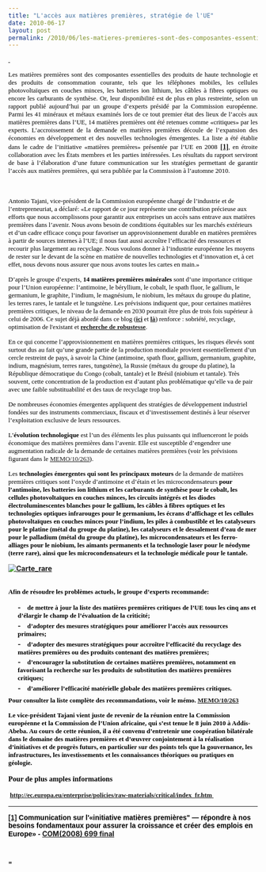 ```yaml
---
title: "L'accès aux matières premières, stratégie de l'UE"
date: 2010-06-17
layout: post
permalink: /2010/06/les-matieres-premieres-sont-des-composantes-essentielles-des-produits-de-haute-technologie-et-des-produits-de-consommatio-2.html
---
```


<p><span><span style="color: blue"><a href="http://eur-lex.europa.eu/LexUriServ/LexUriServ.do?uri=COM:2008:0699:FIN:FR:PDF" target="_blank" title="COM(2008) 699 final"><span style="color: #0033cc"><span style="font-family: Times New Roman"> </span></span></a> <p class="4Chapeau" style="text-align: justify;margin: 1em 0px"><a name="Heading7"><span style="font-family: Calibri"><span style="color: #000000;font-size: small">Les matières premières sont des composantes essentielles des produits de haute technologie et des produits de consommation courante, tels que les téléphones mobiles, les cellules photovoltaïques en couches minces, les batteries ion lithium, les câbles à fibres optiques ou encore les carburants de synthèse. Or, leur disponibilité est de plus en plus restreinte, selon un rapport publié aujourd’hui par un groupe d’experts présidé par la Commission européenne. Parmi les 41 minéraux et métaux examinés lors de ce tout premier état des lieux de l’accès aux matières premières dans l’UE, 14 matières premières ont été retenues comme «critiques» par les experts. L’accroissement de la demande en matières premières découle de l’expansion des économies en développement et des nouvelles technologies émergentes. La liste a été établie dans le cadre de l’initiative «matières premières» présentée par l’UE en 2008</span></span></a><span> </span><a href="#_ftn1" name="_ftnref1"><span><span class="MsoFootnoteReference"><span style="font-family: Calibri;font-weight: normal"><span><span class="MsoFootnoteReference"><span><strong>[1]</strong></span></span></span></span></span></span></a><span><span style="font-family: Calibri"><span style="color: #000000"><span style="font-size: small">, en étroite collaboration avec les États membres et les parties intéressées. Les résultats du rapport serviront de base à l’élaboration d’une future communication sur les stratégies permettant de garantir l’accès aux matières premières, qui sera publiée par la Commission à l’automne 2010.</span></span></span></span></p> <span> </span> <p class="5Normal" style="margin: 1em 0px"><span style="font-family: Calibri"><span style="color: #000000"><span style="font-size: small">Antonio Tajani, vice-président de la Commission européenne chargé de l’industrie et de l’entrepreneuriat, a déclaré: «Le rapport de ce jour représente une contribution précieuse aux efforts que nous accomplissons pour garantir aux entreprises un accès sans entrave aux matières premières dans l’avenir. Nous avons besoin de conditions équitables sur les marchés extérieurs et d’un cadre efficace conçu pour favoriser un approvisionnement durable en matières premières à partir de sources internes à l’UE; il nous faut aussi accroître l’efficacité des ressources et recourir plus largement au recyclage. Nous voulons donner à l’industrie européenne les moyens de rester sur le devant de la scène en matière de nouvelles technologies et d’innovation et, à cet effet, nous devons nous assurer que nous avons toutes les cartes en main.»<span style="color: blue"></span></span></span></span></p> <p class="5Normal" style="margin: 1em 0px"><span style="font-family: Calibri"><span style="color: #000000"><span style="font-size: small">D’après le groupe d’experts, <strong>14 matières premières minérales</strong> sont d’une importance critique pour l’Union européenne: l’antimoine, le béryllium, le cobalt, le spath fluor, le gallium, le germanium, le graphite, l’indium, le magnésium, le niobium, les métaux du groupe du platine, les terres rares, le tantale et le tungstène. Les prévisions indiquent que, pour certaines matières premières critiques, le niveau de la demande en 2030 pourrait être plus de trois fois supérieur à celui de 2006. Ce sujet déjà abordé dans ce blog (<strong><a href="/2010/02/les-terres-rares-seront-elles-en-plus-volatiles-.html" target="_blank">ici</a></strong> et <strong><a href="/2010/06/matieres-premieres-grands-changements-et-nouvelles-faiblesses.html" target="_blank">là</a></strong>) renforce : sobriété, recyclage, optimisation de l'existant et <strong><a href="/2009/11/pour-une-mobilite-plus-robuste-aux-crises-a-venir.html" target="_blank">recherche de robustesse</a></strong>.</span></span></span></p> </span></span> </p>  <!--more-->   <p class="5Normal" style="margin: 1em 0px"><span style="color: #000000"><span style="font-size: small"><span style="font-family: Calibri">En ce qui concerne l’approvisionnement en matières premières critiques, les risques élevés sont surtout dus au fait qu’une grande partie de la production mondiale provient essentiellement d’un cercle restreint de pays, à savoir la Chine (antimoine, spath fluor, gallium, germanium, graphite, indium, magnésium, terres rares, tungstène), la Russie (métaux du groupe du platine), la République démocratique du Congo (cobalt, tantale) et le Brésil (niobium et tantale). Très souvent, cette concentration de la production est d’autant plus problématique qu’elle va de pair avec une faible substituabilité et des taux de recyclage trop bas.</span></span></span></p> <p class="5Normal" style="margin: 1em 0px"><span style="font-family: Calibri"><span style="color: #000000"><span style="font-size: small">De nombreuses économies émergentes appliquent des stratégies de développement industriel fondées sur des instruments commerciaux, fiscaux et d’investissement destinés à leur réserver l’exploitation exclusive de leurs ressources.</span></span></span></p> <p class="5Normal" style="margin: 1em 0px"><span style="font-size: small"><span style="font-family: Calibri"><span style="color: #000000">L’<strong>évolution technologique</strong> est l’un des éléments les plus puissants qui influenceront le poids économique des matières premières dans l’avenir. Elle est susceptible d’engendrer une augmentation radicale de la demande de certaines matières premières (voir les prévisions figurant dans le </span></span><span lang="EN-GB" style="font-family: Calibri"><a href="http://europa.eu/rapid/pressReleasesAction.do?reference=MEMO/10/263&format=HTML&aged=0&language=EN&guiLanguage=en"><span lang="FR"><span style="font-family: Times New Roman">MEMO/10/263</span></span></a></span><span style="font-family: Calibri"><span style="color: #000000">).</span></span></span></p> <p class="5Normal" style="margin: 1em 0px"><span style="font-family: Calibri"><span style="font-size: small"><span style="color: #000000">Les <strong>technologies émergentes qui sont les principaux moteurs </strong>de la demande de matières premières critiques sont l’oxyde d’antimoine et d’étain et les microcondensateurs<strong> pour l’<strong>antimoine</strong>, les batteries ion lithium et les carburants de synthèse pour le <strong>cobalt</strong>, les cellules photovoltaïques en couches minces, les circuits intégrés et les diodes électroluminescentes blanches pour le <strong>gallium</strong>,<strong> </strong>les câbles à fibres optiques et les technologies optiques infrarouges pour le<strong> germanium</strong>,<strong> </strong>les écrans d’affichage et les cellules photovoltaïques en couches minces pour l’<strong>indium</strong>,<strong> </strong>les piles à combustible et les catalyseurs pour le <strong>platine </strong>(métal du groupe du platine), les catalyseurs et le dessalement d’eau de mer<strong> </strong>pour le<strong> palladium</strong> (métal du groupe du platine), les microcondensateurs et les ferro-alliages pour le <strong>niobium</strong>, les aimants permanents et la technologie laser<strong> </strong>pour le<strong> néodyme (terre rare)</strong>, ainsi que les microcondensateurs et la technologie médicale pour le <strong>tantale</strong>.</span></span></span></p> <p><span> <p class="4Chapeau" style="text-align: justify;margin: 1em 0px"><a href="/wp-content/uploads/sites/6/old/6a0120a66d2ad4970b013484853e77970c-pi.jpg"><img alt="Carte_rare" border="0" class="asset asset-image at-xid-6a0120a66d2ad4970b013484853e77970c image-full " src="/wp-content/uploads/sites/6/old/6a0120a66d2ad4970b013484853e77970c-800wi.jpg" title="Carte_rare" /></a> <br /><br /></p> </span></p> <p class="5Normal" style="margin: 1em 0px"><span style="font-family: Calibri"><span style="font-size: small"><span style="color: #000000">Afin de résoudre les problèmes actuels, le groupe d’experts recommande:</span></span></span></p> <p class="Tiret1" style="margin: 0pt 0pt 2pt 14.2pt"><span style="color: #000000"><span><span><span style="font-size: small">-</span><span>    </span></span></span><span dir="ltr"><span style="font-family: Calibri"><span style="font-size: small">de mettre à jour la liste des matières premières critiques de l’UE tous les cinq ans et d’élargir le champ de l’évaluation de la criticité;</span></span></span></span></p> <p class="Tiret1" style="margin: 0pt 0pt 2pt 14.2pt"><span style="color: #000000"><span><span><span style="font-size: small">-</span><span>    </span></span></span><span dir="ltr"><span style="font-family: Calibri"><span style="font-size: small">d’adopter des mesures stratégiques pour améliorer l’accès aux ressources primaires;</span></span></span></span></p> <p class="Tiret1" style="margin: 0pt 0pt 2pt 14.2pt"><span style="color: #000000"><span><span><span style="font-size: small">-</span><span>    </span></span></span><span dir="ltr"><span style="font-family: Calibri"><span style="font-size: small">d’adopter des mesures stratégiques pour accroître l’efficacité du recyclage des matières premières ou des produits contenant des matières premières;</span></span></span></span></p> <p class="Tiret1" style="margin: 0pt 0pt 2pt 14.2pt"><span style="color: #000000"><span><span><span style="font-size: small">-</span><span>    </span></span></span><span dir="ltr"><span style="font-family: Calibri"><span style="font-size: small">d’encourager la substitution de certaines matières premières, notamment en favorisant la recherche sur les produits de substitution des matières premières critiques;</span></span></span></span></p> <p class="Tiret1" style="margin: 0pt 0pt 2pt 14.2pt"><span style="color: #000000"><span><span><span style="font-size: small">-</span><span>    </span></span></span><span dir="ltr"><span style="font-family: Calibri"><span style="font-size: small">d’améliorer l’efficacité matérielle globale des matières premières critiques.</span></span></span></span></p> <p class="5Normal" style="margin: 6pt 0px 1em"><span style="font-size: small"><span style="color: #000000"><span style="font-family: Calibri">Pour consulter la liste complète des recommandations, voir le mémo.</span><span style="font-family: Calibri"> </span></span><span lang="EN-GB" style="font-family: Calibri"><a href="http://europa.eu/rapid/pressReleasesAction.do?reference=MEMO/10/263&format=HTML&aged=0&language=EN&guiLanguage=en"><span lang="FR"><span style="font-family: Times New Roman">MEMO/10/263</span></span></a></span><span style="font-family: Calibri"></span></span></p> <p class="5Normal" style="margin: 1em 0px"><span style="font-family: Calibri"><span style="font-size: small"><span style="color: #000000">Le vice-président Tajani vient juste de revenir de la <strong>réunion entre la Commission européenne et la Commission de l’Union africaine</strong>, qui s’est tenue le 8 juin 2010 à Addis-Abeba. Au cours de cette réunion, il a été convenu d’entretenir une coopération bilatérale dans le domaine des matières premières et d’œuvrer conjointement à la réalisation d’initiatives et de progrès futurs, en particulier sur des points tels que la gouvernance, les infrastructures, les investissements et les connaissances théoriques ou pratiques en géologie.</span></span></span></p> <p class="Sous-titre1" style="margin: 12pt 0pt 4pt"><span style="font-family: Calibri;font-size: 11pt"><strong><span style="color: #000000">Pour de plus amples informations</span></strong></span></p> <p class="5Normal" style="margin: 1em 0px"><a name="_Hlt264389739"></a><a name="_Hlt264389738"></a><a name="_Hlt264385431"></a><a name="_Hlt264385430"><span><span><span> </span></span></span></a><a href="http://ec.europa.eu/enterprise/policies/raw-materials/critical/index_fr.htm"><span style="font-size: small"><span><span><span><span><span style="font-family: Calibri">http://ec.europa.eu/enterprise/policies/raw-materials/critical/index_fr.htm</span></span></span></span></span><span><span><span><span> </span></span></span></span></span></a><span> </span><span> </span><span> </span><span> </span><span style="font-family: Calibri;color: blue"></span></p> <div></div> <p><span style="font-size: small"> <hr size="1" /> </span></p> <div id="ftn1"> <p class="MsoFootnoteText" style="margin: 0pt"><a href="#_ftnref1" name="_ftn1"><span class="MsoFootnoteReference"><span lang="EN-GB"><span><span class="MsoFootnoteReference"><span lang="EN-GB"><strong><span style="font-family: Arial">[1]</span></strong></span></span></span></span></span></a><span lang="EN-GB"><span style="font-family: Arial;color: #000000"> </span></span><span><span style="font-family: Arial;color: #000000">Communication sur l'«initiative matières premières" — répondre à nos besoins fondamentaux pour assurer la croissance et créer des emplois en Europe» - </span><span style=""color: blue""><a href=""http://eur-lex.europa.eu/LexUriServ/LexUriServ.do?uri=COM:2008:0699:FIN:FR:PDF"" target=""_blank"" title=""COM(2008) 699 final""><span style=""color: #0033cc""><span style=""font-family: Times New Roman"">COM(2008) 699 final</span></span></a></span></span></p> </div> <p> </p>"